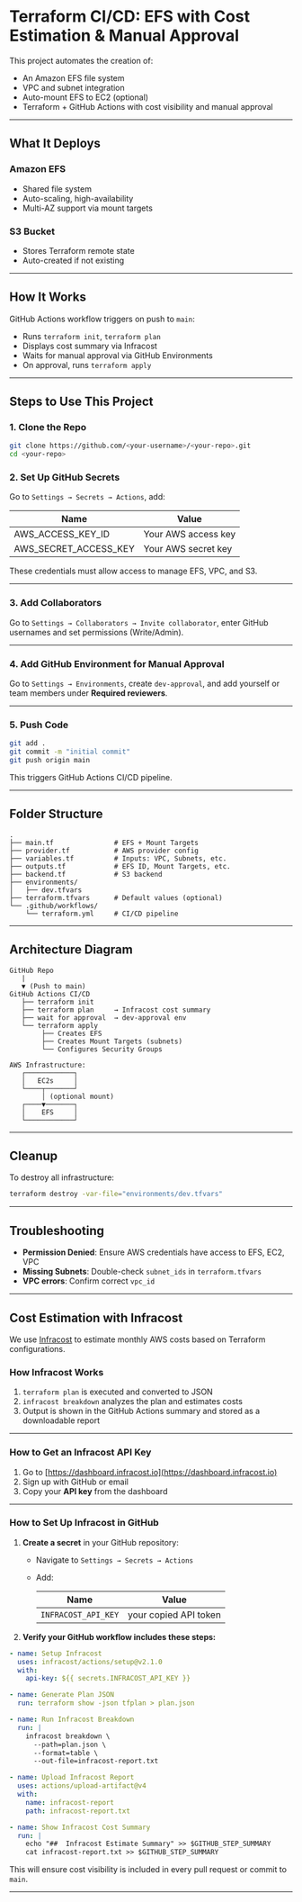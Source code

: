 
# Terraform CI/CD: EFS with Cost Estimation & Manual Approval

This project automates the creation of:

- An Amazon EFS file system
- VPC and subnet integration
- Auto-mount EFS to EC2 (optional)
- Terraform + GitHub Actions with cost visibility and manual approval

---

## What It Deploys

### Amazon EFS
- Shared file system
- Auto-scaling, high-availability
- Multi-AZ support via mount targets

### S3 Bucket
- Stores Terraform remote state
- Auto-created if not existing

---

## How It Works

GitHub Actions workflow triggers on push to `main`:
- Runs `terraform init`, `terraform plan`
- Displays cost summary via Infracost
- Waits for manual approval via GitHub Environments
- On approval, runs `terraform apply`

---

## Steps to Use This Project

### 1. Clone the Repo

```bash
git clone https://github.com/<your-username>/<your-repo>.git
cd <your-repo>
```

### 2. Set Up GitHub Secrets

Go to `Settings → Secrets → Actions`, add:

| Name                  | Value              |
|-----------------------|--------------------|
| AWS_ACCESS_KEY_ID     | Your AWS access key |
| AWS_SECRET_ACCESS_KEY | Your AWS secret key |

These credentials must allow access to manage EFS, VPC, and S3.

---

### 3. Add Collaborators

Go to `Settings → Collaborators → Invite collaborator`, enter GitHub usernames and set permissions (Write/Admin).

---

### 4. Add GitHub Environment for Manual Approval

Go to `Settings → Environments`, create `dev-approval`, and add yourself or team members under **Required reviewers**.

---

### 5. Push Code

```bash
git add .
git commit -m "initial commit"
git push origin main
```

This triggers GitHub Actions CI/CD pipeline.

---

## Folder Structure

```
.
├── main.tf               # EFS + Mount Targets
├── provider.tf           # AWS provider config
├── variables.tf          # Inputs: VPC, Subnets, etc.
├── outputs.tf            # EFS ID, Mount Targets, etc.
├── backend.tf            # S3 backend
├── environments/
│   ├── dev.tfvars
├── terraform.tfvars      # Default values (optional)
└── .github/workflows/
    └── terraform.yml     # CI/CD pipeline
```

---

## Architecture Diagram

```
GitHub Repo
   |
   ▼ (Push to main)
GitHub Actions CI/CD
   ├── terraform init
   ├── terraform plan     → Infracost cost summary
   ├── wait for approval  → dev-approval env
   └── terraform apply
        ├── Creates EFS
        ├── Creates Mount Targets (subnets)
        └── Configures Security Groups

AWS Infrastructure:
   ┌────────────┐
   │   EC2s     │
   └────┬───────┘
        │ (optional mount)
   ┌────▼───────┐
   │    EFS     │
   └────────────┘
```

---

## Cleanup

To destroy all infrastructure:
```bash
terraform destroy -var-file="environments/dev.tfvars"
```

---

## Troubleshooting

- **Permission Denied**: Ensure AWS credentials have access to EFS, EC2, VPC
- **Missing Subnets**: Double-check `subnet_ids` in `terraform.tfvars`
- **VPC errors**: Confirm correct `vpc_id`


---

##  Cost Estimation with Infracost

We use [Infracost](https://www.infracost.io/) to estimate monthly AWS costs based on Terraform configurations.

### How Infracost Works

1. `terraform plan` is executed and converted to JSON
2. `infracost breakdown` analyzes the plan and estimates costs
3. Output is shown in the GitHub Actions summary and stored as a downloadable report

---

### How to Get an Infracost API Key

1. Go to [https://dashboard.infracost.io](https://dashboard.infracost.io)
2. Sign up with GitHub or email
3. Copy your **API key** from the dashboard

---

###  How to Set Up Infracost in GitHub

1. **Create a secret** in your GitHub repository:
   - Navigate to `Settings → Secrets → Actions`
   - Add:

     | Name                | Value                    |
     |---------------------|--------------------------|
     | `INFRACOST_API_KEY` | your copied API token    |

2. **Verify your GitHub workflow includes these steps:**

```yaml
- name: Setup Infracost
  uses: infracost/actions/setup@v2.1.0
  with:
    api-key: ${{ secrets.INFRACOST_API_KEY }}

- name: Generate Plan JSON
  run: terraform show -json tfplan > plan.json

- name: Run Infracost Breakdown
  run: |
    infracost breakdown \
      --path=plan.json \
      --format=table \
      --out-file=infracost-report.txt

- name: Upload Infracost Report
  uses: actions/upload-artifact@v4
  with:
    name: infracost-report
    path: infracost-report.txt

- name: Show Infracost Cost Summary
  run: |
    echo "##  Infracost Estimate Summary" >> $GITHUB_STEP_SUMMARY
    cat infracost-report.txt >> $GITHUB_STEP_SUMMARY
```

This will ensure cost visibility is included in every pull request or commit to `main`.

---

